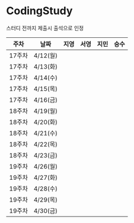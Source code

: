 # CodingStudy

스터디 전까지 제출시 출석으로 인정

|주차|날짜|지영|서영|지민|승수|
|--------|:-------:|:-------:|:-------:|:-------:|:-------:|
|17주차|4/12(월)|||||
|17주차|4/13(화)|||||
|17주차|4/14(수)|||||
|17주차|4/15(목)|||||
|17주차|4/16(금)|||||
|18주차|4/19(월)|||||
|18주차|4/20(화)|||||
|18주차|4/21(수)|||||
|18주차|4/22(목)|||||
|18주차|4/23(금)|||||
|19주차|4/26(월)|||||
|19주차|4/27(화)|||||
|19주차|4/28(수)|||||
|19주차|4/29(목)|||||
|19주차|4/30(금)|||||



